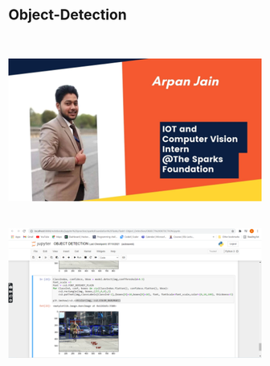# Object-Detection
<br><br><br><b><b><b>
<img src='Web Development and Designing Intern.jpg'>
<br><br><br><br><b><b>
<img src='image.png'>

